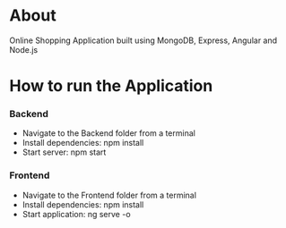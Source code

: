 # About #
Online Shopping Application built using MongoDB, Express, Angular and Node.js

# How to run the Application #

### Backend ###
- Navigate to the Backend folder from a terminal
- Install dependencies: npm install
- Start server: npm start

### Frontend ###
- Navigate to the Frontend folder from a terminal
- Install dependencies: npm install
- Start application: ng serve -o
